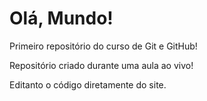 # Olá, Mundo!
 Primeiro repositório do curso de Git e GitHub! 

 Repositório criado durante uma aula ao vivo!

 Editanto o código diretamente do site. 
